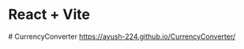 # React + Vite
#   C u r r e n c y C o n v e r t e r 
https://ayush-224.github.io/CurrencyConverter/
 
